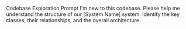 Codebase Exploration Prompt
I'm new to this codebase. Please help me understand the structure of our [System Name] system. Identify the key classes, their relationships, and the overall architecture.